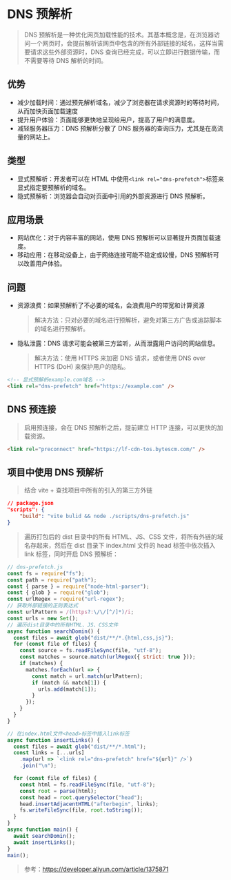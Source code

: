 # DNS 预解析

> DNS 预解析是一种优化网页加载性能的技术。其基本概念是，在浏览器访问一个网页时，会提前解析该网页中包含的所有外部链接的域名，这样当需要请求这些外部资源时，DNS 查询已经完成，可以立即进行数据传输，而不需要等待 DNS 解析的时间。

## 优势

- 减少加载时间：通过预先解析域名，减少了浏览器在请求资源时的等待时间，从而加快页面加载速度
- 提升用户体验：页面能够更快地呈现给用户，提高了用户的满意度。
- 减轻服务器压力：DNS 预解析分散了 DNS 服务器的查询压力，尤其是在高流量的网站上。

## 类型

- 显式预解析：开发者可以在 HTML 中使用`<link rel="dns-prefetch">`标签来显式指定要预解析的域名。
- 隐式预解析：浏览器会自动对页面中引用的外部资源进行 DNS 预解析。

## 应用场景

- 网站优化：对于内容丰富的网站，使用 DNS 预解析可以显著提升页面加载速度。
- 移动应用：在移动设备上，由于网络连接可能不稳定或较慢，DNS 预解析可以改善用户体验。

## 问题

- 资源浪费：如果预解析了不必要的域名，会浪费用户的带宽和计算资源

  > 解决方法：只对必要的域名进行预解析，避免对第三方广告或追踪脚本的域名进行预解析。

- 隐私泄露：DNS 请求可能会被第三方监听，从而泄露用户访问的网站信息。

  > 解决方法：使用 HTTPS 来加密 DNS 请求，或者使用 DNS over HTTPS (DoH) 来保护用户的隐私。

```html
<!-- 显式预解析example.com域名 -->
<link rel="dns-prefetch" href="https://example.com" />
```

## DNS 预连接

> 启用预连接，会在 DNS 预解析之后，提前建立 HTTP 连接，可以更快的加载资源。

```html
<link rel="preconnect" href="https://lf-cdn-tos.bytescm.com/" />
```

## 项目中使用 DNS 预解析

> 结合 vite + 查找项目中所有的引入的第三方外链

```json
// package.json
"scripts": {
    "build": "vite bulid && node ./scripts/dns-prefetch.js"
}
```

> 遍历打包后的 dist 目录中的所有 HTML、JS、CSS 文件，将所有外链的域名存起来，然后在 dist 目录下 index.html 文件的 head 标签中依次插入 link 标签，同时开启 DNS 预解析：

```js
// dns-prefetch.js
const fs = require("fs");
const path = require("path");
const { parse } = require("node-html-parser");
const { glob } = require("glob");
const urlRegex = require("url-regex");
// 获取外部链接的正则表达式
const urlPattern = /(https?:\/\/[^/]*)/i;
const urls = new Set();
// 遍历dist目录中的所有HTML、JS、CSS文件
async function searchDomin() {
  const files = await glob("dist/**/*.{html,css,js}");
  for (const file of files) {
    const source = fs.readFileSync(file, "utf-8");
    const matches = source.match(urlRegex({ strict: true }));
    if (matches) {
      matches.forEach(url => {
        const match = url.match(urlPattern);
        if (match && match[1]) {
          urls.add(match[1]);
        }
      });
    }
  }
}

// 在index.html文件<head>标签中插入link标签
async function insertLinks() {
  const files = await glob("dist/**/*.html");
  const links = [...urls]
    .map(url => `<link rel="dns-prefetch" href="${url}" />`)
    .join("\n");

  for (const file of files) {
    const html = fs.readFileSync(file, "utf-8");
    const root = parse(html);
    const head = root.querySelector("head");
    head.insertAdjacentHTML("afterbegin", links);
    fs.writeFileSync(file, root.toString());
  }
}
async function main() {
  await searchDomin();
  await insertLinks();
}
main();
```

> 参考：https://developer.aliyun.com/article/1375871
